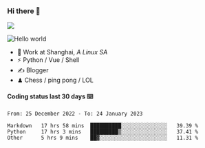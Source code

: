 ### Hi there 👋
![](https://komarev.com/ghpvc/?username=Xuhandsome)


<img src="https://github-readme-stats.vercel.app/api?username=XuHandsome&show_icons=true&theme=merko" alt="Hello world">

<br/>

- 🍻  Work at Shanghai, _A Linux SA_
- ⚡  Python / Vue / Shell
- ✍️  Blogger
- ♟  Chess / ping pong / LOL

#### Coding status last 30 days ⌨️

<!--START_SECTION:waka-->

```text
From: 25 December 2022 - To: 24 January 2023

Markdown   17 hrs 58 mins  ██████████░░░░░░░░░░░░░░░   39.39 %
Python     17 hrs 3 mins   █████████▒░░░░░░░░░░░░░░░   37.41 %
Other      5 hrs 9 mins    ██▓░░░░░░░░░░░░░░░░░░░░░░   11.31 %
```

<!--END_SECTION:waka-->
